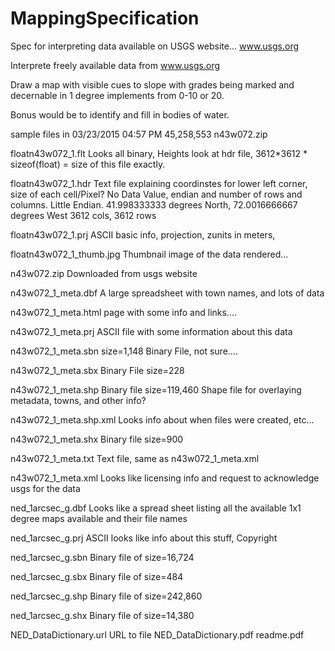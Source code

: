# MappingSpecification
Spec for interpreting data available on USGS website... www.usgs.org

Interprete freely available data from www.usgs.org

Draw a map with visible cues to slope with grades being marked and decernable in
1 degree implements from 0-10 or 20.

Bonus would be to identify and fill in bodies of water.

sample files in 
03/23/2015  04:57 PM        45,258,553 n43w072.zip

floatn43w072_1.flt
	Looks all binary,  Heights
	          look at hdr file, 3612*3612 * sizeof(float) = size of this file exactly.

floatn43w072_1.hdr
	Text file explaining coordinstes for lower left corner, size of each cell/Pixel?  No Data Value, endian 
		and number of rows and columns.
                   Little Endian.  41.998333333 degrees North, 72.0016666667 degrees West  3612 cols, 3612 rows

floatn43w072_1.prj
        ASCII  basic info, projection, zunits in meters, 

floatn43w072_1_thumb.jpg
	Thumbnail image of the data rendered...


n43w072.zip
	Downloaded from usgs website

n43w072_1_meta.dbf
	A large spreadsheet with town names, and lots of data

n43w072_1_meta.html
	page with some info and links....

n43w072_1_meta.prj
	ASCII file with some information about this data

n43w072_1_meta.sbn size=1,148
	Binary File, not sure....

n43w072_1_meta.sbx
	Binary File  size=228

n43w072_1_meta.shp
	Binary file size=119,460
		Shape file for overlaying metadata, towns, and other info?

n43w072_1_meta.shp.xml
	Looks info about when files were created, etc...

n43w072_1_meta.shx
	Binary file size=900

n43w072_1_meta.txt
	Text file, same as n43w072_1_meta.xml

n43w072_1_meta.xml
	Looks like licensing info and request to acknowledge usgs for the data 

ned_1arcsec_g.dbf
	Looks like a spread sheet listing all the available 1x1 degree maps available and their file names

ned_1arcsec_g.prj
	ASCII looks like info about this stuff, Copyright

ned_1arcsec_g.sbn
	Binary file of size=16,724

ned_1arcsec_g.sbx
	Binary file of size=484

ned_1arcsec_g.shp
	Binary file of size=242,860

ned_1arcsec_g.shx
	Binary file of size=14,380

NED_DataDictionary.url
	URL to file NED_DataDictionary.pdf
readme.pdf
